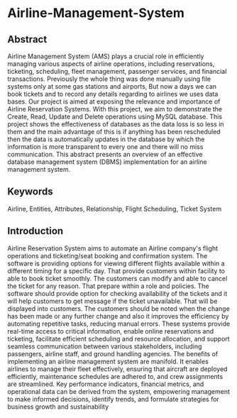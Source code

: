 # Airline-Management-System
## Abstract
Airline Management System (AMS) plays a crucial role in efficiently managing various aspects of airline operations, including reservations, ticketing, scheduling, fleet management, passenger services, and financial transactions. Previously the whole thing was done manually using file systems only at some gas stations and airports, But now a days we can book tickets and to record any details regarding to airlines we uses data bases. Our project is aimed at exposing the relevance and importance of Airline Reservation Systems. With this project, we aim to demonstrate the Create, Read, Update and Delete operations using MySQL database. This project shows the effectiveness of databases as the data loss is so less in them and the main advantage of this is if anything has been rescheduled then the data is automatically updates in the database by which the information is more transparent to every one and there will no miss communication. This abstract presents an overview of an effective database management system (DBMS) implementation for an airline management system.

## Keywords 
Airline, Entities, Attributes, Relationship, Flight Scheduling, Ticket System

## Introduction
Airline Reservation System aims to automate an Airline company's flight operations and ticketing/seat booking and confirmation system. The software is providing options for viewing different flights available within a different timing for a specific day. That provide customers within facility to able to book ticket smoothly. The customers can modify and able to cancel the ticket for any reason. That prepare within a role and policies. The software should provide option for checking availability of the tickets and it will help customers to get message if the ticket unavailable. That will be displayed into customers. The customers should be noted when the change has been made or any further change and also it improves the efficiency by automating repetitive tasks, reducing manual errors. These systems provide real-time access to critical information, enable online reservations and ticketing, facilitate efficient scheduling and resource allocation, and support seamless communication between various stakeholders, including passengers, airline staff, and ground handling agencies. The benefits of implementing an airline management system are manifold. It enables airlines to manage their fleet effectively, ensuring that aircraft are deployed efficiently, maintenance schedules are adhered to, and crew assignments are streamlined. Key performance indicators, financial metrics, and operational data can be derived from the system, empowering management to make informed decisions, identify trends, and formulate strategies for business growth and sustainability
